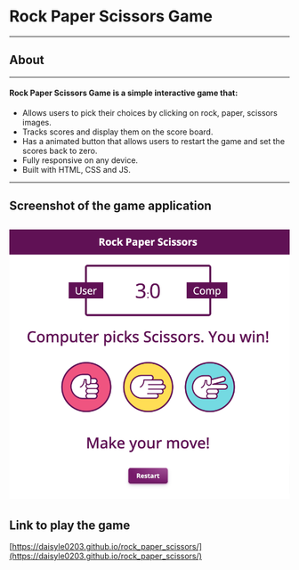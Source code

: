 # Rock Paper Scissors Game
***
## About
---
#### Rock Paper Scissors Game is a simple interactive game that:
* Allows users to pick their choices by clicking on rock, paper, scissors images.
* Tracks scores and display them on the score board.
* Has a animated button that allows users to restart the game and set the scores back to zero.
* Fully responsive on any device.
* Built with HTML, CSS and JS.
---
## Screenshot of the game application
![Game Screenshot](/images/Rock-Paper-Scissors.png)
---
## Link to play the game
[https://daisyle0203.github.io/rock_paper_scissors/](https://daisyle0203.github.io/rock_paper_scissors/)
